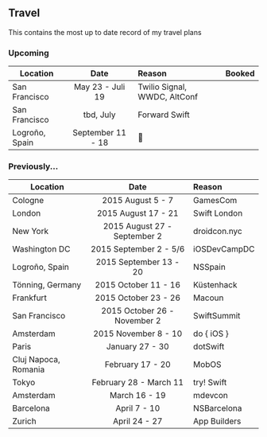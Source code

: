 ## Travel

This contains the most up to date record of my travel plans

### Upcoming

| Location        | Date           | Reason  | Booked |
| --------------- |:--------------:| :-------|:-------|
| San Francisco | May 23 - Juli 19 | Twilio Signal, WWDC, AltConf | |
| San Francisco | tbd, July | Forward Swift | |
| Logroño, Spain | September 11 - 18 | 🍷 | |

### Previously...

| Location        | Date           | Reason  |
| --------------- |:--------------:| :-------|
| Cologne | 2015 August 5 - 7 | GamesCom |
| London     | 2015 August 17 - 21 | Swift London |
| New York | 2015 August 27 - September 2 | droidcon.nyc |
| Washington DC | 2015 September 2 - 5/6 | iOSDevCampDC |
| Logroño, Spain | 2015 September 13 - 20 | NSSpain |
| Tönning, Germany | 2015 October 11 - 16 | Küstenhack |
| Frankfurt | 2015 October 23 - 26 | Macoun |
| San Francisco | 2015 October 26 - November 2 | SwiftSummit |
| Amsterdam | 2015 November 8 - 10 | do { iOS } |
| Paris | January 27 - 30 | dotSwift |
| Cluj Napoca, Romania | February 17 - 20 | MobOS | ✅  |
| Tokyo | February 28 - March 11 | try! Swift | ✅  |
| Amsterdam | March 16 - 19 | mdevcon | ✅ |
| Barcelona | April 7 - 10 | NSBarcelona | ✅ |
| Zurich | April 24 - 27 | App Builders | ✅ |
